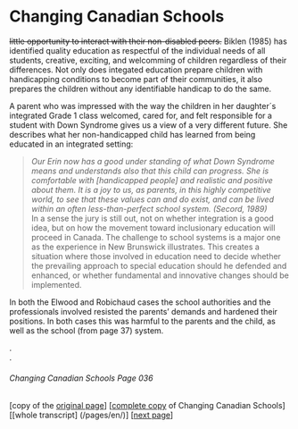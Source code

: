 # Changing Canadian Schools
~~little opportunity to interact with their non-disabled peers.~~
Biklen (1985) has identified quality education as respectful of the individual needs of all students, creative, exciting, and welcomming of children regardless of their differences. Not only does integated education prepare children with handicapping conditions to become part of their communities, it also prepares the children without any identifiable handicap to do the same.  

A parent who was impressed with the way the children in her daughter´s integrated Grade 1 class welcomed, cared for, and felt responsible for a student with Down Syndrome gives us a view of a very different future. She describes  what her non-handicapped child has learned from being educated in an integrated setting:  

> *Our Erin now has a good under standing of what Down Syndrome means and understands also that this child can progress. She is comfortable with [handicapped people] and realistic and positive about them. It is a joy to us, as parents, in this highly competitive world, to see that these values can and do exist, and can be lived within an often less-than-perfect school system. (Secord, 1989)*  
In a sense the jury is still out, not on whether integration is a good idea, but on how the movement toward inclusionary education will proceed in Canada. The challenge to school systems is a major one as the experience in New Brunswick illustrates. This creates a situation where those involved in education need to decide whether the prevailing approach to special education should he defended and enhanced, or whether fundamental and innovative changes should be implemented.  

In both the Elwood and Robichaud cases the school authorities and the professionals involved resisted the parents’ demands and hardened their positions. In both cases this was harmful to the parents and the child, as well as the school (from page 37) system.

.  
.  

###### Changing Canadian Schools Page 036

[copy of the [original page](/copies-from-original/CCS036.png)]
[[complete copy](/copies-from-original/BestCopy_Changing_Canadian_Schools_Perspectives_on_Disability_and_Inclusion.pdf) of Changing Canadian Schools]
[[whole transcript] (/pages/en/)]
[[next page](Changing_Canadian_Schools-037)]



